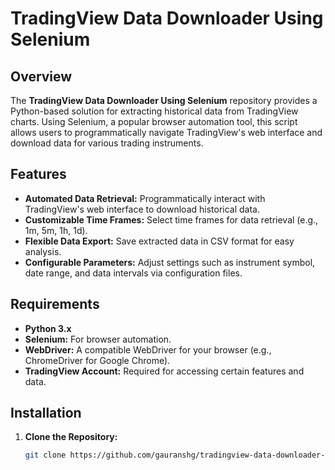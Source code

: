 # TradingView Data Downloader Using Selenium

## Overview

The **TradingView Data Downloader Using Selenium** repository provides a Python-based solution for extracting historical data from TradingView charts. Using Selenium, a popular browser automation tool, this script allows users to programmatically navigate TradingView's web interface and download data for various trading instruments.

## Features

- **Automated Data Retrieval:** Programmatically interact with TradingView's web interface to download historical data.
- **Customizable Time Frames:** Select time frames for data retrieval (e.g., 1m, 5m, 1h, 1d).
- **Flexible Data Export:** Save extracted data in CSV format for easy analysis.
- **Configurable Parameters:** Adjust settings such as instrument symbol, date range, and data intervals via configuration files.

## Requirements

- **Python 3.x**
- **Selenium:** For browser automation.
- **WebDriver:** A compatible WebDriver for your browser (e.g., ChromeDriver for Google Chrome).
- **TradingView Account:** Required for accessing certain features and data.

## Installation

1. **Clone the Repository:**

   ```bash
   git clone https://github.com/gauranshg/tradingview-data-downloader-using-selenium.git
